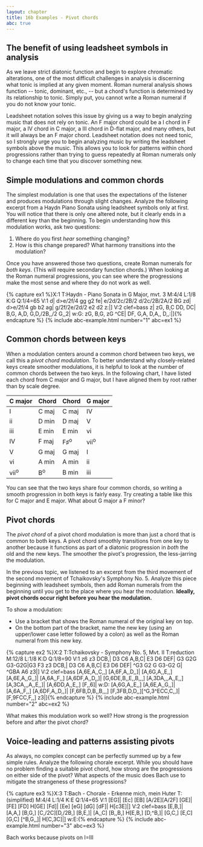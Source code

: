 ```yaml
---
layout: chapter
title: 16b Examples - Pivot chords
abc: true
---
```


## The benefit of using leadsheet symbols in analysis

As we leave strict diatonic function and begin to explore chromatic alterations, one of the most difficult challenges in analysis is discerning what tonic is implied at any given moment. Roman numeral analysis shows function -- tonic, dominant, etc., -- but a chord's function is determined by its relationship to tonic. Simply put, you cannot write a Roman numeral if you do not know your tonic.

Leadsheet notation solves this issue by giving us a way to begin analyzing music that does not rely on tonic. An F major chord could be a I chord in F major, a IV chord in C major, a III chord in D-flat major, and many others, but it will always be an F major chord. Leadsheet notation does not need tonic, so I strongly urge you to begin analyzing music by writing the leadsheet symbols above the music. This allows you to look for patterns within chord progressions rather than trying to guess repeatedly at Roman numerals only to change each time that you discover something new.

## Simple modulations and common chords

The simplest modulation is one that uses the expectations of the listener and produces modulations through slight changes. Analyze the following excerpt from a Haydn Piano Sonata using leadsheet symbols only at first. You will notice that there is only one altered note, but it clearly ends in a different key than the beginning. To begin understanding how this modulation works, ask two questions:
1. Where do you first *hear* something changing?
2. How is this change prepared? What harmony transitions into the modulation? 

Once you have answered those two questions, create Roman numerals for *both keys*. (This will require secondary function chords.) When looking at the Roman numeral progressions, you can see where the progressions make the most sense and where they do not work as well.

{% capture ex1 %}X:1
T:Haydn - Piano Sonata in G Major, mvt. 3
M:4/4
L:1/8
K:G
Q:1/4=65
V:1
d| d>e/2f/4 gg g2 fe| e/2d/2c/2B/2 d/2c/2B/2A/2 BG zd|
d>e/2f/4 gb b2 ag| g/2f/2e/2d/2 e2 d2 z:|]
V:2 clef=bass
z| zG, B,C DD, DC| B,G, A,D, G,D,/2B,,/2 G,,2|
w:G:
zG, B,G, zG ^CE| DF, G,A, D,A,, D,,:|]{% endcapture %}
{% include abc-example.html number="1" abc=ex1 %}

## Common chords between keys

When a modulation centers around a common chord between two keys, we call this a *pivot chord modulation*. To better understand why closely-related keys create smoother modulations, it is helpful to look at the number of common chords between the two keys. In the following chart, I have listed each chord from C major and G major, but I have aligned them by root rather than by scale degree.

C major | Chord | Chord | G major
 --- | --- | --- | ---
 I | C maj | C maj | IV
 ii | D min | D maj | V
 iii | E min | E min | vi
 IV | F maj | F&sharp;<sup>o</sup> | vii<sup>o</sup>
 V | G maj | G maj | I
 vi | A min | A min | ii
 vii<sup>o</sup> | B<sup>o</sup> | B min | iii

You can see that the two keys share four common chords, so writing a smooth progression in both keys is fairly easy. Try creating a table like this for C major and E major. What about G major a F minor?

## Pivot chords

The *pivot chord* of a pivot chord modulation is more than just a chord that is common to both keys. A pivot chord smoothly transitions from one key to another because it functions as part of a diatonic progression in *both* the old and the new keys. The smoother the pivot's progression, the less-jarring the modulation.

In the previous topic, we listened to an excerpt from the third movement of the second movement of Tchaikovsky's Symphony No. 5. Analyze this piece beginning with leadsheet symbols, then add Roman numerals from the beginning until you get to the place where you hear the modulation. **Ideally, pivot chords occur right before you hear the modulation.** 

To show a modulation:
- Use a bracket that shows the Roman numeral of the original key on top.
- On the bottom part of the bracket, name the new key (using an upper/lower case letter followed by a colon) as well as the Roman numeral from this new key. 

{% capture ex2 %}X:2
T:Tchaikovsky - Symphony No. 5, Mvt. II
T:reduction
M:12/8
L:1/8
K:D
Q:1/8=90
V:1
z6 z3 DCB,| D3 C6 A,B,C| E3 D6 DEF| G3 G2G G3-G2G|G3 F3 z3 DCB,|
D3 C6 A,B,C| E3 D6 DEF| ^G3 G2 G G3-G2 G| ^GBA A6 z3|]
V:2 clef=bass
[A,6E,A,,C,,] [A,6F,A,,D,,]| [A,6G,A,,E,,] [A,6E,A,,G,,]| [A,6A,,F,,] [A,6DF,A,,D,,]| [G,6DE,B,,E,,B,,,] [A,3DA,,,A,,E,,][A,3CA,,,A,,E,,]| [A,6DD,A,,E,,] [F,,6]|
w:D:
[A,6G,A,,E,,] [A,6E,A,,G,,]| [A,6A,,F,,] [A,6DF,A,,D,,]| [F,6FB,D,B,,B,,,] [F,3FB,D,D,,][^G,3^ECC,C,,]| [F,9FCC,F,,] z3|]{% endcapture %}
{% include abc-example.html number="2" abc=ex2 %}

What makes this modulation work so well? How strong is the progression before and after the pivot chord?

## Voice-leading and patterns assisting pivots

As always, no complex concept can be perfectly summed up by a few simple rules. Analyze the following chorale excerpt. While you should have no problem finding a suitable pivot chord, how strong are the progressions on either side of the pivot? What aspects of the music does Bach use to mitigate the strangeness of these progressions?

{% capture ex3 %}X:3
T:Bach - Chorale - Erkenne mich, mein Huter
T:(simplified)
M:4/4
L:1/4
K:E
Q:1/4=65
V:1
[EG]| [Ec] [EB] [A/2E][A/2F] [GE]| [FE] [FD] H[GE] [Fd]| [Ee] [eG] [dG] [dF]| H[c3E]|]
V:2 clef=bass
[E,B,]| [A,A,] [B,G,] [C,/2C][D,/2B,] [B,E,]| [A,,C] [B,,B,] H[E,B,] [D,^B,]| [G,C,] [E,C] [G,C] [^B,G,,]| H[C,3C]|]
w:E:{% endcapture %}
{% include abc-example.html number="3" abc=ex3 %}

Bach works because pivots on I=III



